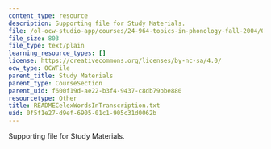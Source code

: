 ```yaml
---
content_type: resource
description: Supporting file for Study Materials.
file: /ol-ocw-studio-app/courses/24-964-topics-in-phonology-fall-2004/0f5f1e27d9ef690501c1905c31d0062b_READMECelexWordsInTranscription.txt
file_size: 803
file_type: text/plain
learning_resource_types: []
license: https://creativecommons.org/licenses/by-nc-sa/4.0/
ocw_type: OCWFile
parent_title: Study Materials
parent_type: CourseSection
parent_uid: f600f19d-ae22-b3f4-9437-c8db79bbe880
resourcetype: Other
title: READMECelexWordsInTranscription.txt
uid: 0f5f1e27-d9ef-6905-01c1-905c31d0062b
---
```

Supporting file for Study Materials.